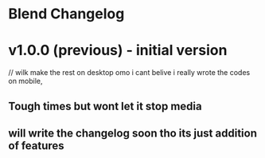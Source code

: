 # Blend Changelog

##

# v1.0.0 (previous) - initial version

// wilk make the rest on desktop
omo i cant belive i really wrote the codes on mobile,

## Tough times but wont let it stop media

## will write the changelog soon tho its just addition of features
